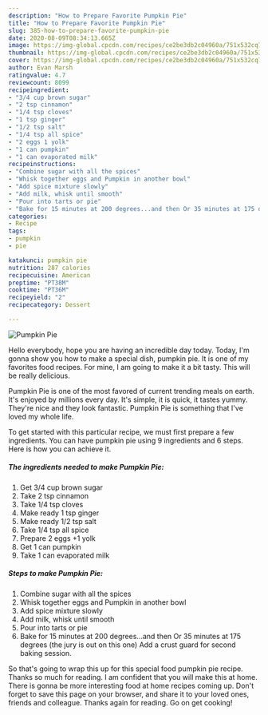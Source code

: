 ```yaml
---
description: "How to Prepare Favorite Pumpkin Pie"
title: "How to Prepare Favorite Pumpkin Pie"
slug: 385-how-to-prepare-favorite-pumpkin-pie
date: 2020-08-09T08:34:13.665Z
image: https://img-global.cpcdn.com/recipes/ce2be3db2c04960a/751x532cq70/pumpkin-pie-recipe-main-photo.jpg
thumbnail: https://img-global.cpcdn.com/recipes/ce2be3db2c04960a/751x532cq70/pumpkin-pie-recipe-main-photo.jpg
cover: https://img-global.cpcdn.com/recipes/ce2be3db2c04960a/751x532cq70/pumpkin-pie-recipe-main-photo.jpg
author: Evan Marsh
ratingvalue: 4.7
reviewcount: 8099
recipeingredient:
- "3/4 cup brown sugar"
- "2 tsp cinnamon"
- "1/4 tsp cloves"
- "1 tsp ginger"
- "1/2 tsp salt"
- "1/4 tsp all spice"
- "2 eggs 1 yolk"
- "1 can pumpkin"
- "1 can evaporated milk"
recipeinstructions:
- "Combine sugar with all the spices"
- "Whisk together eggs and Pumpkin in another bowl"
- "Add spice mixture slowly"
- "Add milk, whisk until smooth"
- "Pour into tarts or pie"
- "Bake for 15 minutes at 200 degrees...and then Or 35 minutes at 175 degrees (the jury is out on this one) Add a crust guard for second baking session."
categories:
- Recipe
tags:
- pumpkin
- pie

katakunci: pumpkin pie 
nutrition: 287 calories
recipecuisine: American
preptime: "PT38M"
cooktime: "PT36M"
recipeyield: "2"
recipecategory: Dessert

---
```



![Pumpkin Pie](https://img-global.cpcdn.com/recipes/ce2be3db2c04960a/751x532cq70/pumpkin-pie-recipe-main-photo.jpg)

Hello everybody, hope you are having an incredible day today. Today, I'm gonna show you how to make a special dish, pumpkin pie. It is one of my favorites food recipes. For mine, I am going to make it a bit tasty. This will be really delicious.

Pumpkin Pie is one of the most favored of current trending meals on earth. It's enjoyed by millions every day. It's simple, it is quick, it tastes yummy. They're nice and they look fantastic. Pumpkin Pie is something that I've loved my whole life.




To get started with this particular recipe, we must first prepare a few ingredients. You can have pumpkin pie using 9 ingredients and 6 steps. Here is how you can achieve it.

<!--inarticleads1-->

##### The ingredients needed to make Pumpkin Pie:

1. Get 3/4 cup brown sugar
1. Take 2 tsp cinnamon
1. Take 1/4 tsp cloves
1. Make ready 1 tsp ginger
1. Make ready 1/2 tsp salt
1. Take 1/4 tsp all spice
1. Prepare 2 eggs +1 yolk
1. Get 1 can pumpkin
1. Take 1 can evaporated milk




<!--inarticleads2-->

##### Steps to make Pumpkin Pie:

1. Combine sugar with all the spices
1. Whisk together eggs and Pumpkin in another bowl
1. Add spice mixture slowly
1. Add milk, whisk until smooth
1. Pour into tarts or pie
1. Bake for 15 minutes at 200 degrees...and then Or 35 minutes at 175 degrees (the jury is out on this one) Add a crust guard for second baking session.




So that's going to wrap this up for this special food pumpkin pie recipe. Thanks so much for reading. I am confident that you will make this at home. There is gonna be more interesting food at home recipes coming up. Don't forget to save this page on your browser, and share it to your loved ones, friends and colleague. Thanks again for reading. Go on get cooking!
